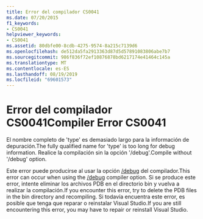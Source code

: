 ```yaml
---
title: Error del compilador CS0041
ms.date: 07/20/2015
f1_keywords:
- CS0041
helpviewer_keywords:
- CS0041
ms.assetid: 80dbfe00-8cdb-4275-9574-8a215c7139d6
ms.openlocfilehash: de512da5fa2913363d87d5d57891083806abe7b7
ms.sourcegitcommit: 986f836f72ef10876878bd6217174e41464c145a
ms.translationtype: MT
ms.contentlocale: es-ES
ms.lasthandoff: 08/19/2019
ms.locfileid: "69601573"
---
```

# <a name="compiler-error-cs0041"></a><span data-ttu-id="d9a13-102">Error del compilador CS0041</span><span class="sxs-lookup"><span data-stu-id="d9a13-102">Compiler Error CS0041</span></span>
<span data-ttu-id="d9a13-103">El nombre completo de 'type' es demasiado largo para la información de depuración.</span><span class="sxs-lookup"><span data-stu-id="d9a13-103">The fully qualified name for 'type' is too long for debug information.</span></span> <span data-ttu-id="d9a13-104">Realice la compilación sin la opción '/debug'.</span><span class="sxs-lookup"><span data-stu-id="d9a13-104">Compile without '/debug' option.</span></span>  
  
 <span data-ttu-id="d9a13-105">Este error puede producirse al usar la opción [/debug](../language-reference/compiler-options/debug-compiler-option.md) del compilador.</span><span class="sxs-lookup"><span data-stu-id="d9a13-105">This error can occur when using the [/debug](../language-reference/compiler-options/debug-compiler-option.md) compiler option.</span></span> <span data-ttu-id="d9a13-106">Si se produce este error, intente eliminar los archivos PDB en el directorio bin y vuelva a realizar la compilación.</span><span class="sxs-lookup"><span data-stu-id="d9a13-106">If you encounter this error, try to delete the PDB files in the bin directory and recompiling.</span></span> <span data-ttu-id="d9a13-107">Si todavía encuentra este error, es posible que tenga que reparar o reinstalar Visual Studio.</span><span class="sxs-lookup"><span data-stu-id="d9a13-107">If you are still encountering this error, you may have to repair or reinstall Visual Studio.</span></span>

